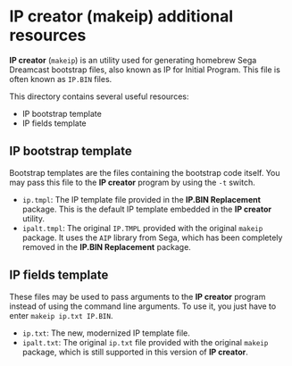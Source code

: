# IP creator (makeip) additional resources

**IP creator** (`makeip`) is an utility used for generating homebrew Sega Dreamcast bootstrap files, also known as IP for Initial Program. This file is often known as `IP.BIN` files.

This directory contains several useful resources:

* IP bootstrap template
* IP fields template

## IP bootstrap template

Bootstrap templates are the files containing the bootstrap code itself. You may pass this file to the **IP creator** program by using the `-t` switch.

* `ip.tmpl`: The IP template file provided in the **IP.BIN Replacement** package. This is the default IP template embedded in the **IP creator** utility.
* `ipalt.tmpl`: The original `IP.TMPL` provided with the original `makeip` package. It uses the `AIP` library from Sega, which has been completely removed in the **IP.BIN Replacement** package.

## IP fields template

These files may be used to pass arguments to the **IP creator** program instead of using the command line arguments. To use it, you just have to enter `makeip ip.txt IP.BIN`.

* `ip.txt`: The new, modernized IP template file.
* `ipalt.txt`: The original `ip.txt` file provided with the original `makeip` package, which is still supported in this version of **IP creator**.
